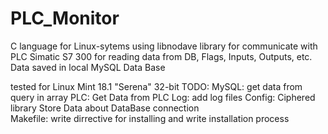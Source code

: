 # PLC_Monitor
C language for Linux-sytems
using libnodave library for communicate with PLC Simatic S7 300 for reading data from DB, Flags, Inputs, Outputs, etc.
Data saved in local MySQL Data Base

tested for Linux Mint 18.1 "Serena" 32-bit
TODO: 
  MySQL:
    get data from query in array
  PLC:
    Get Data from PLC
  Log: 
    add log files
  Config:
    Ciphered library
    Store Data about DataBase connection	
	Makefile:
		write dirrective for installing and write installation process

